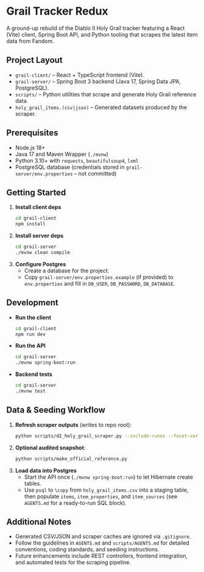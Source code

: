# Grail Tracker Redux

A ground-up rebuild of the Diablo II Holy Grail tracker featuring a React (Vite) client, Spring Boot API, and Python tooling that scrapes the latest item data from Fandom.

## Project Layout

- `grail-client/` – React + TypeScript frontend (Vite).
- `grail-server/` – Spring Boot 3 backend (Java 17, Spring Data JPA, PostgreSQL).
- `scripts/` – Python utilities that scrape and generate Holy Grail reference data.
- `holy_grail_items.(csv|json)` – Generated datasets produced by the scraper.

## Prerequisites

- Node.js 18+
- Java 17 and Maven Wrapper (`./mvnw`)
- Python 3.10+ with `requests`, `beautifulsoup4`, `lxml`
- PostgreSQL database (credentials stored in `grail-server/env.properties` – not committed)

## Getting Started

1. **Install client deps**
   ```bash
   cd grail-client
   npm install
   ```
2. **Install server deps**
   ```bash
   cd grail-server
   ./mvnw clean compile
   ```
3. **Configure Postgres**
   - Create a database for the project.
   - Copy `grail-server/env.properties.example` (if provided) to `env.properties` and fill in `DB_USER`, `DB_PASSWORD`, `DB_DATABASE`.

## Development

- **Run the client**
  ```bash
  cd grail-client
  npm run dev
  ```
- **Run the API**
  ```bash
  cd grail-server
  ./mvnw spring-boot:run
  ```
- **Backend tests**
  ```bash
  cd grail-server
  ./mvnw test
  ```

## Data & Seeding Workflow

1. **Refresh scraper outputs** (writes to repo root):
   ```bash
   python scripts/d2_holy_grail_scraper.py --include-runes --facet-variants --refresh
   ```
2. **Optional audited snapshot**:
   ```bash
   python scripts/make_official_reference.py
   ```
3. **Load data into Postgres**
   - Start the API once (`./mvnw spring-boot:run`) to let Hibernate create tables.
   - Use `psql` to `\copy` from `holy_grail_items.csv` into a staging table, then populate `items`, `item_properties`, and `item_sources` (see `AGENTS.md` for a ready-to-run SQL block).

## Additional Notes

- Generated CSV/JSON and scraper caches are ignored via `.gitignore`.
- Follow the guidelines in `AGENTS.md` and `scripts/AGENTS.md` for detailed conventions, coding standards, and seeding instructions.
- Future enhancements include REST controllers, frontend integration, and automated tests for the scraping pipeline.
